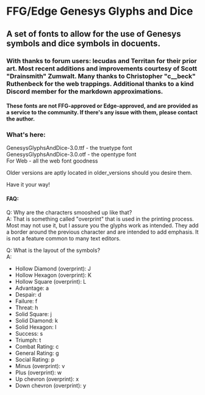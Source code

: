# FFG/Edge Genesys Glyphs and Dice
## A set of fonts to allow for the use of Genesys symbols and dice symbols in docuents.

### With thanks to forum users: lecudas and Territan for their prior art.  Most recent additions and improvements courtesy of Scott "Drainsmith" Zumwalt.  Many thanks to Christopher "c__beck" Ruthenbeck for the web trappings.   Additional thanks to a kind Discord member for the markdown approximations.  
#### These fonts are not FFG-approved or Edge-approved, and are provided as a service to the community.  If there's any issue with them, please contact the author.

### What's here:

GenesysGlyphsAndDice-3.0.ttf - the truetype font  
GenesysGlyphsAndDice-3.0.otf - the opentype font  
For Web - all the web font goodness

Older versions are aptly located in older_versions should you desire them.

Have it your way!

#### FAQ:

Q: Why are the characters smooshed up like that?  
A: That is something called "overprint" that is used in the printing process.  Most may not use it, but I assure you the glyphs work as intended.  They add a border around the previous character and are intended to add emphasis.  It is not a feature common to many text editors.

Q: What is the layout of the symbols?  
A:  
  * Hollow Diamond (overprint): J
  * Hollow Hexagon (overprint): K
  * Hollow Square (overprint): L
  * Advantage: a
  * Despair: d
  * Failure: f
  * Threat: h
  * Solid Square: j
  * Solid Diamond: k
  * Solid Hexagon: l
  * Success: s
  * Triumph: t
  * Combat Rating: c
  * General Rating: g
  * Social Rating: p
  * Minus (overprint): v
  * Plus (overprint): w
  * Up chevron (overprint): x
  * Down chevron (overprint): y

